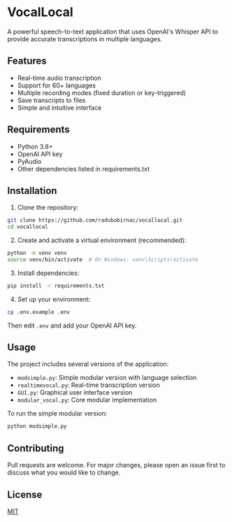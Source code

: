 # VocalLocal

A powerful speech-to-text application that uses OpenAI's Whisper API to provide accurate transcriptions in multiple languages.

## Features

- Real-time audio transcription
- Support for 60+ languages
- Multiple recording modes (fixed duration or key-triggered)
- Save transcripts to files
- Simple and intuitive interface

## Requirements

- Python 3.8+
- OpenAI API key
- PyAudio
- Other dependencies listed in requirements.txt

## Installation

1. Clone the repository:
```bash
git clone https://github.com/radubobirnac/vocallocal.git
cd vocallocal
```

2. Create and activate a virtual environment (recommended):
```bash
python -m venv venv
source venv/bin/activate  # On Windows: venv\Scripts\activate
```

3. Install dependencies:
```bash
pip install -r requirements.txt
```

4. Set up your environment:
```bash
cp .env.example .env
```
Then edit `.env` and add your OpenAI API key.

## Usage

The project includes several versions of the application:

- `modsimple.py`: Simple modular version with language selection
- `realtimevocal.py`: Real-time transcription version
- `GUI.py`: Graphical user interface version
- `modular_vocal.py`: Core modular implementation

To run the simple modular version:
```bash
python modsimple.py
```

## Contributing

Pull requests are welcome. For major changes, please open an issue first to discuss what you would like to change.

## License

[MIT](https://choosealicense.com/licenses/mit/) 